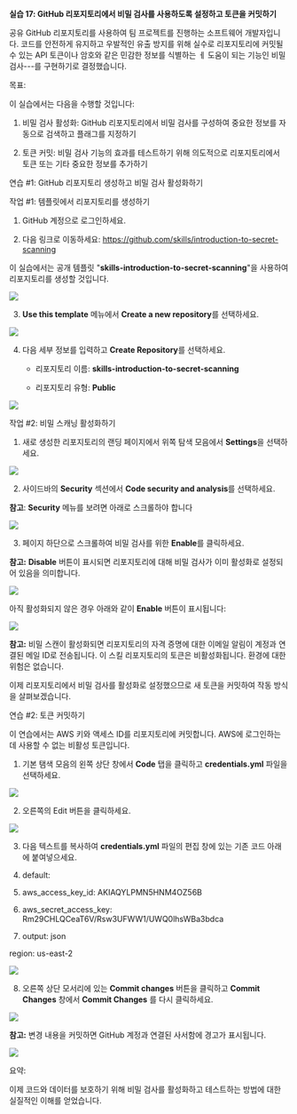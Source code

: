**실습 17: GitHub 리포지토리에서 비밀 검사를 사용하도록 설정하고 토큰을
커밋하기**

공유 GitHub 리포지토리를 사용하여 팀 프로젝트를 진행하는 소프트웨어
개발자입니다. 코드를 안전하게 유지하고 우발적인 유출 방지를 위해 실수로
리포지토리에 커밋될 수 있는 API 토큰이나 암호와 같은 민감한 정보를
식별하는 ㅔ 도움이 되는 기능인 비밀 검사---를 구현하기로 결정했습니다.

목표:

이 실습에서는 다음을 수행할 것입니다:

1.  비밀 검사 활성화: GitHub 리포지토리에서 비밀 검사를 구성하여 중요한
    정보를 자동으로 검색하고 플래그를 지정하기

2.  토큰 커밋: 비밀 검사 기능의 효과를 테스트하기 위해 의도적으로
    리포지토리에서 토큰 또는 기타 중요한 정보를 추가하기

연습 \#1: GitHub 리포지토리 생성하고 비밀 검사 활성화하기

작업 \#1: 템플릿에서 리포지토리를 생성하기

1.  GitHub 계정으로 로그인하세요.

2.  다음 링크로
    이동하세요: https://github.com/skills/introduction-to-secret-scanning

이 실습에서는 공개 템플릿 "**skills-introduction-to-secret-scanning**"을
사용하여 리포지토리를 생성할 것입니다.

![](./media/image1.jpeg)

3.  **Use this template** 메뉴에서 **Create a new repository**를
    선택하세요.

![](./media/image2.jpeg)

4.  다음 세부 정보를 입력하고 **Create Repository**를 선택하세요.

    - 리포지토리 이름: **skills-introduction-to-secret-scanning**

    - 리포지토리 유형: **Public**

![](./media/image3.jpeg)

작업 \#2: 비밀 스캐닝 활성화하기

1.  새로 생성한 리포지토리의 랜딩 페이지에서 위쪽 탐색
    모음에서 **Settings**을 선택하세요.

![](./media/image4.jpeg)

2.  사이드바의 **Security** 섹션에서 **Code security and analysis**를
    선택하세요.

**참고**: **Security** 메뉴를 보려면 아래로 스크롤하야 합니다

![](./media/image5.jpeg)

3.  페이지 하단으로 스크롤하여 비밀 검사를 위한 **Enable**를 클릭하세요.

**참고:** **Disable** 버튼이 표시되면 리포지토리에 대해 비밀 검사가 이미
활성화로 설정되어 있음을 의미합니다.

![](./media/image6.jpeg)

아직 활성화되지 않은 경우 아래와 같이 **Enable** 버튼이 표시됩니다:

![](./media/image7.jpeg)

**참고:** 비밀 스캔이 활성화되면 리포지토리의 자격 증명에 대한 이메일
알림이 계정과 연결된 메일 ID로 전송됩니다. 이 스킬 리포지토리의 토큰은
비활성화됩니다. 환경에 대한 위험은 없습니다.

이제 리포지토리에서 비밀 검사를 활성화로 설정했으므로 새 토큰을 커밋하여
작동 방식을 살펴보겠습니다.

연습 \#2: 토큰 커밋하기

이 연습에서는 AWS 키와 액세스 ID를 리포지토리에 커밋합니다. AWS에
로그인하는 데 사용할 수 없는 비활성 토큰입니다.

1.  기본 탬색 모음의 왼쪽 상단 창에서 **Code** 탭을 클릭하고
    **credentials.yml** 파일을 선택하세요.

![](./media/image8.jpeg)

2.  오른쪽의 Edit 버튼을 클릭하세요.

![](./media/image9.jpeg)

3.  다음 텍스트를 복사하여 **credentials.yml** 파일의 편집 창에 있는
    기존 코드 아래에 붙여넣으세요.

4.  default:

5.  aws_access_key_id: AKIAQYLPMN5HNM4OZ56B

6.  aws_secret_access_key: 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

7.  output: json

region: us-east-2

![](./media/image10.jpeg)

8.  오른쪽 상단 모서리에 있는 **Commit changes** 버튼을 클릭하고
    **Commit Changes** 창에서 **Commit Changes** 를 다시 클릭하세요.

![](./media/image11.jpeg)

**참고:** 변경 내용을 커밋하면 GitHub 계정과 연결된 사서함에 경고가
표시됩니다.

![](./media/image12.jpeg)

요약:

이제 코드와 데이터를 보호하기 위해 비밀 검사를 활성화하고 테스트하는
방법에 대한 실질적인 이해를 얻었습니다.
